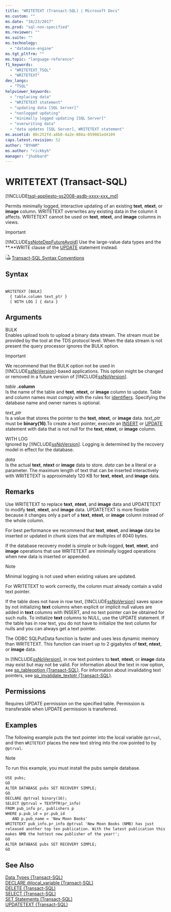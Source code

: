 ```yaml
---
title: "WRITETEXT (Transact-SQL) | Microsoft Docs"
ms.custom: ""
ms.date: "10/23/2017"
ms.prod: "sql-non-specified"
ms.reviewer: ""
ms.suite: ""
ms.technology: 
  - "database-engine"
ms.tgt_pltfrm: ""
ms.topic: "language-reference"
f1_keywords: 
  - "WRITETEXT_TSQL"
  - "WRITETEXT"
dev_langs: 
  - "TSQL"
helpviewer_keywords: 
  - "replacing data"
  - "WRITETEXT statement"
  - "updating data [SQL Server]"
  - "nonlogged updating"
  - "minimally logged updating [SQL Server]"
  - "overwriting data"
  - "data updates [SQL Server], WRITETEXT statement"
ms.assetid: 80c252fd-a8b8-4a2e-888a-059081ed4109
caps.latest.revision: 52
author: "BYHAM"
ms.author: "rickbyh"
manager: "jhubbard"
---
```

# WRITETEXT (Transact-SQL)
[!INCLUDE[tsql-appliesto-ss2008-asdb-xxxx-xxx_md](../../includes/tsql-appliesto-ss2008-asdb-xxxx-xxx-md.md)]

  Permits minimally logged, interactive updating of an existing **text**, **ntext**, or **image** column. WRITETEXT overwrites any existing data in the column it affects. WRITETEXT cannot be used on **text**, **ntext**, and **image** columns in views.  
  
> [!IMPORTANT]  
>  [!INCLUDE[ssNoteDepFutureAvoid](../../includes/ssnotedepfutureavoid-md.md)] Use the large-value data types and the **.**WRITE clause of the [UPDATE](../../t-sql/queries/update-transact-sql.md) statement instead.  
  
 ![Topic link icon](../../database-engine/configure-windows/media/topic-link.gif "Topic link icon") [Transact-SQL Syntax Conventions](../../t-sql/language-elements/transact-sql-syntax-conventions-transact-sql.md)  
  
## Syntax  
  
```  
  
WRITETEXT [BULK]  
  { table.column text_ptr }  
  [ WITH LOG ] { data }  
```  
  
## Arguments  
 BULK  
 Enables upload tools to upload a binary data stream. The stream must be provided by the tool at the TDS protocol level. When the data stream is not present the query processor ignores the BULK option.  
  
> [!IMPORTANT]  
>  We recommend that the BULK option not be used in [!INCLUDE[ssNoVersion](../../includes/ssnoversion-md.md)]-based applications. This option might be changed or removed in a future version of [!INCLUDE[ssNoVersion](../../includes/ssnoversion-md.md)].  
  
 *table* **.column**  
 Is the name of the table and **text**, **ntext**, or **image** column to update. Table and column names must comply with the rules for [identifiers](../../relational-databases/databases/database-identifiers.md). Specifying the database name and owner names is optional.  
  
 *text_ptr*  
 Is a value that stores the pointer to the **text**, **ntext**, or **image** data. *text_ptr* must be **binary(16)**.To create a text pointer, execute an [INSERT](../../t-sql/statements/insert-transact-sql.md) or [UPDATE](../../t-sql/queries/update-transact-sql.md) statement with data that is not null for the **text**, **ntext**, or **image** column.  
  
 WITH LOG  
 Ignored by [!INCLUDE[ssNoVersion](../../includes/ssnoversion-md.md)]. Logging is determined by the recovery model in effect for the database.  
  
 *data*  
 Is the actual **text**, **ntext** or **image** data to store. *data* can be a literal or a parameter. The maximum length of text that can be inserted interactively with WRITETEXT is approximately 120 KB for **text**, **ntext**, and **image** data.  
  
## Remarks  
 Use WRITETEXT to replace **text**, **ntext**, and **image** data and UPDATETEXT to modify **text**, **ntext**, and **image** data. UPDATETEXT is more flexible because it changes only a part of a **text**, **ntext**, or **image** column instead of the whole column.  
  
 For best performance we recommend that **text**, **ntext**, and **image** data be inserted or updated in chunk sizes that are multiples of 8040 bytes.  
  
 If the database recovery model is simple or bulk-logged, **text**, **ntext**, and **image** operations that use WRITETEXT are minimally logged operations when new data is inserted or appended.  
  
> [!NOTE]  
>  Minimal logging is not used when existing values are updated.  
  
 For WRITETEXT to work correctly, the column must already contain a valid text pointer.  
  
 If the table does not have in row text, [!INCLUDE[ssNoVersion](../../includes/ssnoversion-md.md)] saves space by not initializing **text** columns when explicit or implicit null values are added in **text** columns with INSERT, and no text pointer can be obtained for such nulls. To initialize **text** columns to NULL, use the UPDATE statement. If the table has in row text, you do not have to initialize the text column for nulls and you can always get a text pointer.  
  
 The ODBC SQLPutData function is faster and uses less dynamic memory than WRITETEXT. This function can insert up to 2 gigabytes of **text**, **ntext**, or **image** data.  
  
 In [!INCLUDE[ssNoVersion](../../includes/ssnoversion-md.md)], in row text pointers to **text**, **ntext**, or **image** data may exist but may not be valid. For information about the text in row option, see [sp_tableoption &#40;Transact-SQL&#41;](../../relational-databases/system-stored-procedures/sp-tableoption-transact-sql.md). For information about invalidating text pointers, see [sp_invalidate_textptr &#40;Transact-SQL&#41;](../../relational-databases/system-stored-procedures/sp-invalidate-textptr-transact-sql.md).  
  
## Permissions  
 Requires UPDATE permission on the specified table. Permission is transferable when UPDATE permission is transferred.  
  
## Examples  
 The following example puts the text pointer into the local variable `@ptrval`, and then `WRITETEXT` places the new text string into the row pointed to by `@ptrval`.  
  
> [!NOTE]  
>  To run this example, you must install the pubs sample database.  
  
```  
USE pubs;  
GO  
ALTER DATABASE pubs SET RECOVERY SIMPLE;  
GO  
DECLARE @ptrval binary(16);  
SELECT @ptrval = TEXTPTR(pr_info)   
FROM pub_info pr, publishers p  
WHERE p.pub_id = pr.pub_id   
   AND p.pub_name = 'New Moon Books'  
WRITETEXT pub_info.pr_info @ptrval 'New Moon Books (NMB) has just released another top ten publication. With the latest publication this makes NMB the hottest new publisher of the year!';  
GO  
ALTER DATABASE pubs SET RECOVERY SIMPLE;  
GO  
```  
  
## See Also  
 [Data Types &#40;Transact-SQL&#41;](../../t-sql/data-types/data-types-transact-sql.md)   
 [DECLARE @local_variable &#40;Transact-SQL&#41;](../../t-sql/language-elements/declare-local-variable-transact-sql.md)   
 [DELETE &#40;Transact-SQL&#41;](../../t-sql/statements/delete-transact-sql.md)   
 [SELECT &#40;Transact-SQL&#41;](../../t-sql/queries/select-transact-sql.md)   
 [SET Statements &#40;Transact-SQL&#41;](../../t-sql/statements/set-statements-transact-sql.md)   
 [UPDATETEXT &#40;Transact-SQL&#41;](../../t-sql/queries/updatetext-transact-sql.md)  
  
  
